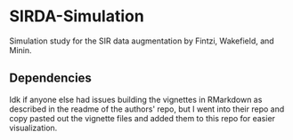 # SIRDA-Simulation

Simulation study for the SIR data augmentation by Fintzi, Wakefield, and Minin.



## Dependencies 

Idk if anyone else had issues building the vignettes in RMarkdown as described in the readme of the authors' repo, but I went into their repo and copy pasted out the vignette files and added them to this repo for easier visualization. 

